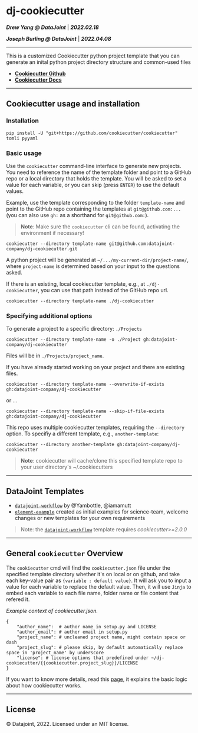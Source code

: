 # dj-cookiecutter

**_Drew Yang @ DataJoint_** | **_2022.02.18_**

**_Joseph Burling @ DataJoint_** | **_2022.04.08_**

---

This is a customized Cookiecutter python project template that you can generate an inital python project directory structure and common-used files

- [**Cookiecutter Github**](https://github.com/cookiecutter/cookiecutter)
- [**Cookiecutter Docs**](https://cookiecutter.readthedocs.io/en/2.0.2/)

---

## Cookiecutter usage and installation

### Installation

```
pip install -U "git+https://github.com/cookiecutter/cookiecutter" tomli pyyaml
```

### Basic usage

Use the `cookiecutter` command-line interface to generate new projects. You need to reference the name of the template folder and point to a GitHub repo or a local directory that holds the template. You will be asked to set a value for each variable, or you can skip (press `ENTER`) to use the default values.

Example, use the template corresponding to the folder `template-name` and point to the GitHub repo containing the templates at `git@github.com:...` (you can also use `gh:` as a shorthand for `git@github.com:`).

> **Note**: Make sure the `cookiecutter` cli can be found, activating the environment if necessary!

```
cookiecutter --directory template-name git@github.com:datajoint-company/dj-cookiecutter.git
```

A python project will be generated at `~/.../my-current-dir/project-name/`, where `project-name` is determined based on your input to the questions asked.

If there is an existing, local cookiecutter template, e.g., at `./dj-cookiecutter`, you can use that path instead of the GitHub repo url.

```
cookiecutter --directory template-name ./dj-cookiecutter
```

### Specifying additional options

To generate a project to a specific directory: `./Projects`

```
cookiecutter --directory template-name -o ./Project gh:datajoint-company/dj-cookiecutter
```

Files will be in `./Projects/project_name`.

If you have already started working on your project and there are existing files.

```
cookiecutter --directory template-name --overwrite-if-exists gh:datajoint-company/dj-cookiecutter 
```

or ...

```
cookiecutter --directory template-name --skip-if-file-exists gh:datajoint-company/dj-cookiecutter
```

This repo uses multiple cookiecutter templates, requiring the `--directory` option. To specifiy a different template, e.g., `another-template`:

```
cookiecutter --directory another-template gh:datajoint-company/dj-cookiecutter 
```

> **Note**: cookiecutter will cache/clone this specified template repo to your user directory's ~/.cookiecutters

--- 

## DataJoint Templates

- [`datajoint-workflow`](datajoint-workflow/README.md) by @Yambottle, @iamamutt
- [`element-example`](element-example/README.md) created as initial examples for science-team, welcome changes or new templates for your own requirements

> Note: the [`datajoint-workflow`](datajoint-workflow/README.md) template requires _cookiecutter>=2.0.0_

--- 

## General `cookiecutter` Overview

The `cookiecutter` cmd will find the `cookiecutter.json` file under the specified template directory whether it's on local or on github, and take each key-value pair as `{variable : default value}`. It will ask you to input a value for each variable to replace the default value. Then, it will use `Jinja` to embed each variable to each file name, folder name or file content that refered it.

_Example context of cookiecutter.json._

```
{
    "author_name":  # author name in setup.py and LICENSE
    "author_email": # author email in setup.py
    "project_name": # uncleaned project name, might contain space or dash
    "project_slug": # please skip, by default automatically replace space in 'project_name' by underscore
    "license": # license options that predefined under ~/dj-cookiecutter/{{cookiecutter.project_slug}}/LICENSE
}
```

If you want to know more details, read this [page](https://cookiecutter.readthedocs.io/en/2.0.2/tutorial1.html), it explains the basic logic about how cookiecutter works.

---

## License

© Datajoint, 2022. Licensed under an MIT license.
